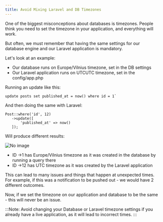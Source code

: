 ```yaml
---
title: Avoid Mixing Laravel and DB Timezones
---
```


One of the biggest misconceptions about databases is timezones. People think you need to set the timezone in your application, and everything will work.

But often, we must remember that having the same settings for our database engine and our Laravel application is mandatory.

Let's look at an example:

-   Our database <span class="text-[13px] bg-[#EDEEF3] px-2 py-1">runs on Europe/Vilnius<span> timezone, set in the DB settings
-   Our Laravel application runs on UTC<span class="text-[13px] bg-[#EDEEF3] px-2 py-1">UTC<span> timezone, set in the <span class="text-[13px] bg-[#EDEEF3] px-2 py-1">config/app.php<span>

Running an update like this:

    update posts set published_at = now() where id = 1`

And then doing the same with Laravel:

``` 
Post::where('id', 12)
   ->update([
       'published_at' => now()
   ]);

```
Will produce different results:

![No image](/images/48_img1.png)

- ID <span class="text-[13px] bg-[#EDEEF3] px-2 py-1">->1<span> has Europe/Vilnius timezone as it was created in the database by running a query there
- ID <span class="text-[13px] bg-[#EDEEF3] px-2 py-1">->12<span> has UTC timezone as it was created by the Laravel application

This can lead to many issues and things that happen at unexpected times. For example, if this was a notification to be pushed out - we would have 2 different outcomes.

Now, if we set the timezone on our application and database to be the same - this will never be an issue.

:::Note:
 Avoid changing your Database or Laravel timezone settings if you already have a live application, as it will lead to incorrect times.
 :::



